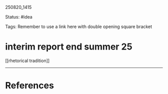 
250820_1415

Status: #idea

Tags:
Remember to use a link here with double opening square bracket
# interim report end summer 25

[[rhetorical tradition]]


---
# References